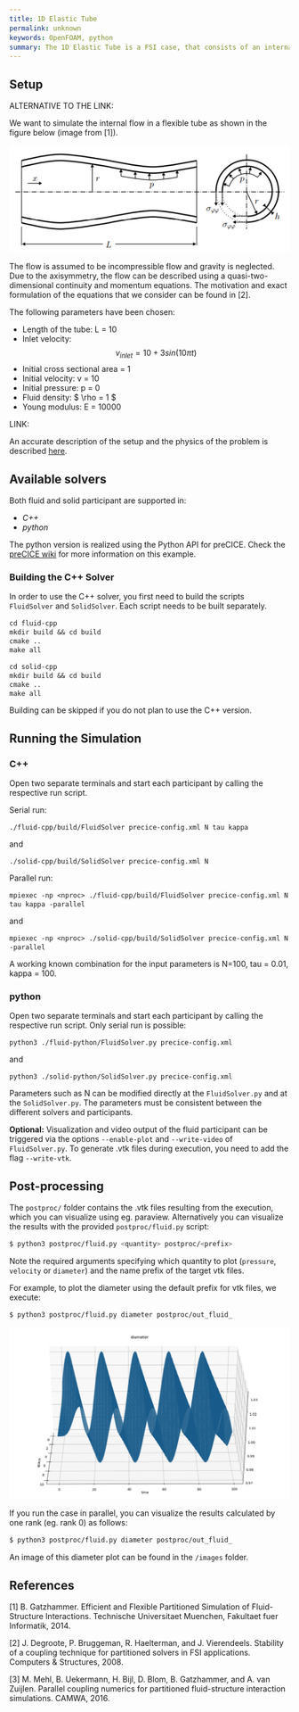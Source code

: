 ```yaml
---
title: 1D Elastic Tube
permalink: unknown
keywords: OpenFOAM, python
summary: The 1D Elastic Tube is a FSI case, that consists of an internal flow in a flexible tube. The flow is unsteady and incompressible. This tutorial contains C++ and Python variants of the fluid and solid solvers. Running the simulation takes just 1-2 minutes.  
---
```



## Setup

ALTERNATIVE TO THE LINK:

We want to simulate the internal flow in a flexible tube as shown in the figure below (image from [1]).

![FSI3 setup](images/setup.png)

The flow is assumed to be incompressible flow and gravity is neglected. Due to the axisymmetry, the flow can be described using a quasi-two-dimensional continuity and momentum equations. The motivation and exact formulation of the equations that we consider can be found in [2]. 

The following parameters have been chosen:
- Length of the tube: L = 10
- Inlet velocity: 
$$ v_{inlet} = 10 + 3 sin (10 \pi t) $$
- Initial cross sectional area = 1
- Initial velocity: v = 10
- Initial pressure: p = 0
- Fluid density: $ \rho = 1 $
- Young modulus: E = 10000

LINK:

An accurate description of the setup and the physics of the problem is described [here](https://github.com/precice/precice/wiki/1D-elastic-tube:-Case-Description). 

## Available solvers

Both fluid and solid participant are supported in:

* *C++*
* *python*

The python version is realized using the Python API for preCICE. Check the [preCICE wiki](https://github.com/precice/precice/wiki/1D-elastic-tube-using-the-Python-API) for more information on this example.

### Building the C++ Solver

In order to use the C++ solver, you first need to build the scripts `FluidSolver` and `SolidSolver`. Each script needs to be built separately.

```
cd fluid-cpp
mkdir build && cd build
cmake ..
make all
```

```
cd solid-cpp
mkdir build && cd build
cmake .. 
make all
```

Building can be skipped if you do not plan to use the C++ version.  

## Running the Simulation 

### C++

Open two separate terminals and start each participant by calling the respective run script. 

Serial run:

```
./fluid-cpp/build/FluidSolver precice-config.xml N tau kappa
```
and
```
./solid-cpp/build/SolidSolver precice-config.xml N
```
 
Parallel run:

```
mpiexec -np <nproc> ./fluid-cpp/build/FluidSolver precice-config.xml N tau kappa -parallel
```
and
```
mpiexec -np <nproc> ./solid-cpp/build/SolidSolver precice-config.xml N -parallel
```
A working known combination for the input parameters is N=100, tau = 0.01, kappa = 100. 

### python

Open two separate terminals and start each participant by calling the respective run script. Only serial run is possible:

```
python3 ./fluid-python/FluidSolver.py precice-config.xml 
```
and
```
python3 ./solid-python/SolidSolver.py precice-config.xml 
```
Parameters such as N can be modified directly at the `FluidSolver.py` and at the `SolidSolver.py`. The parameters must be consistent between the different solvers and participants. 

**Optional:** Visualization and video output of the fluid participant can be triggered via the options `--enable-plot` and `--write-video` of `FluidSolver.py`. To generate .vtk files during execution, you need to add the flag `--write-vtk`.

## Post-processing

The `postproc/` folder contains the .vtk files resulting from the execution, which you can visualize using eg. paraview. Alternatively you can visualize the results with the provided `postproc/fluid.py` script:

```bash
$ python3 postproc/fluid.py <quantity> postproc/<prefix>
```
Note the required arguments specifying which quantity to plot (`pressure`, `velocity` or `diameter`) and the name prefix of the target vtk files.

For example, to plot the diameter using the default prefix for vtk files, we execute:
```bash
$ python3 postproc/fluid.py diameter postproc/out_fluid_
```
![FSI3 setup](images/python.png)

If you run the case in parallel, you can visualize the results calculated by one rank (eg. rank 0) as follows:

```bash
$ python3 postproc/fluid.py diameter postproc/out_fluid_
```

An image of this diameter plot can be found in the `/images` folder.


## References

[1] B. Gatzhammer. Efficient and Flexible Partitioned Simulation of Fluid-Structure Interactions. Technische Universitaet Muenchen, Fakultaet fuer Informatik, 2014.

[2] J. Degroote, P. Bruggeman, R. Haelterman, and J. Vierendeels. Stability of a coupling technique for partitioned solvers in FSI applications. Computers & Structures, 2008.

[3] M. Mehl, B. Uekermann, H. Bijl, D. Blom, B. Gatzhammer, and A. van Zuijlen.
Parallel coupling numerics for partitioned fluid-structure interaction simulations. CAMWA, 2016.  





